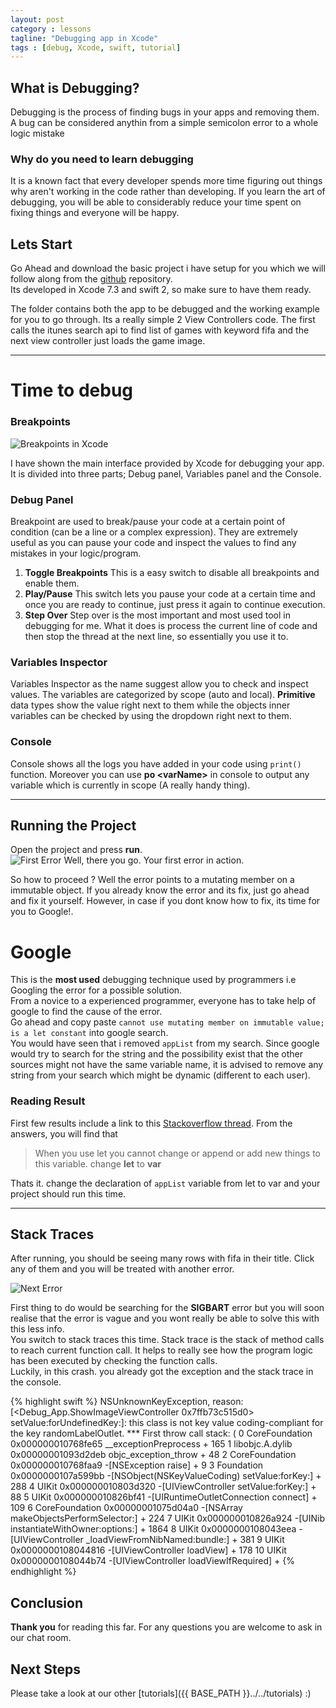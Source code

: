```yaml
---
layout: post
category : lessons
tagline: "Debugging app in Xcode"
tags : [debug, Xcode, swift, tutorial]
---
```



## What is Debugging?
Debugging is the process of finding bugs in your apps and removing them. A bug can be considered anythin from a simple semicolon error to a whole logic mistake


### Why do you need to learn debugging
It is a known fact that every developer spends more time figuring out things why aren't working in the code rather than developing.
If you learn the art of debugging, you will be able to considerably reduce your time spent on fixing things and everyone will be happy.


## Lets Start

Go Ahead and download the basic project i have setup for you which we will follow along from the [github](https://github.com/Shubhank101/iOSAndroidChaosOverFlow-Projects) repository.  
Its developed in Xcode 7.3 and swift 2, so make sure to have them ready.

The folder contains both the app to be debugged and the working example for you to go through. 
Its a really simple 2 View Controllers code. The first calls the itunes search api to find list of games with keyword fifa and the next view controller just loads the game image.

___

# Time to debug

### Breakpoints
![Breakpoints in Xcode](http://i.imgur.com/kGd0APL.jpg)

I have shown the main interface provided by Xcode for debugging your app. It is divided into three parts; Debug panel, Variables panel and the Console.

### Debug Panel  
Breakpoint are used to break/pause your code at a certain point of condition (can be a line or a complex expression). They are extremely useful as you can pause your code and inspect the values to find any mistakes in your logic/program.

1. **Toggle Breakpoints** This is a easy switch to disable all breakpoints and enable them.  
2. **Play/Pause** This switch lets you pause your code at a certain time and once you are ready to continue, just press it again to continue execution.  
3. **Step Over** Step over is the most important and most used tool in debugging for me. What it does is process the current line of code and then stop the thread at the next line, so essentially you use it to.

### Variables Inspector
Variables Inspector as the name suggest allow you to check and inspect values.
The variables are categorized by scope (auto and local).
**Primitive** data types show the value right next to them while the objects inner variables can be checked by using the dropdown right next to them.


### Console
Console shows all the logs you have added in your code using `print()` function. Moreover you can use **po \<varName\>** in console to output any variable which is currently in scope (A really handy thing).

___

## Running the Project

Open the project and press **run**.  
![First Error](http://i.imgur.com/x5jrAlv.png)
Well, there you go. Your first error in action.

So how to proceed ?
Well the error points to a mutating member on a immutable object. If you already know the error and its fix, just go ahead and fix it yourself. However, in case if you dont know how to fix, its time for you to Google!.

# Google
This is the **most used** debugging technique used by programmers i.e Googling the error for a possible solution.  
From a novice to a experienced programmer, everyone has to take help of google to find the cause of the error.  
Go ahead and copy paste `cannot use mutating member on immutable value; is a let constant` into google search.    
You would have seen that i removed `appList` from my search. Since google would try to search for the string and the possibility exist that the other sources might not have the same variable name, it is advised to remove any string from your search which might be dynamic (different to each user).

### Reading Result

First few results include a link to this [Stackoverflow thread](http://stackoverflow.com/questions/32232007/immutable-value-of-array-only-has-mutating-members-named-append).
From the answers, you will find that

> When you use let you cannot change or append or add new things to this variable. change **let** to **var**

Thats it. change the declaration of `appList` variable from let to var and your project should run this time.

___

## Stack Traces
After running, you should be seeing many rows with fifa in their title. Click any of them and you will be treated with another error.

![Next Error](http://i.imgur.com/gyBXWaG.jpg)

First thing to do would be searching for the **SIGBART** error but you will soon realise that the error is vague and you wont really be able to solve this with this less info.  
You switch to stack traces this time. Stack trace is the stack of method calls to reach current function call. It helps to really see how the program logic has been executed by checking the function calls.  
Luckily, in this crash. you already got the exception and the stack trace in the console.


{% highlight swift %}
NSUnknownKeyException, reason: [<Debug_App.ShowImageViewController 0x7ffb73c515d0> setValue:forUndefinedKey:]:
this class is not key value coding-compliant for the key randomLabelOutlet.
*** First throw call stack:
(
	0   CoreFoundation                      0x000000010768fe65 __exceptionPreprocess + 165
	1   libobjc.A.dylib                     0x00000001093d2deb objc_exception_throw + 48
	2   CoreFoundation                      0x000000010768faa9 -[NSException raise] + 9
	3   Foundation                          0x0000000107a599bb -[NSObject(NSKeyValueCoding) setValue:forKey:] + 288
	4   UIKit                               0x000000010803d320 -[UIViewController setValue:forKey:] + 88
	5   UIKit                               0x000000010826bf41 -[UIRuntimeOutletConnection connect] + 109
	6   CoreFoundation                      0x00000001075d04a0 -[NSArray makeObjectsPerformSelector:] + 224
	7   UIKit                               0x000000010826a924 -[UINib instantiateWithOwner:options:] + 1864
	8   UIKit                               0x0000000108043eea -[UIViewController _loadViewFromNibNamed:bundle:] + 381
	9   UIKit                               0x0000000108044816 -[UIViewController loadView] + 178
	10  UIKit                               0x0000000108044b74 -[UIViewController loadViewIfRequired] + 
{% endhighlight %}

## Conclusion

**Thank you** for reading this far. For any questions you are welcome to ask in our chat room.

## Next Steps

Please take a look at our other [tutorials]({{ BASE_PATH }}../../tutorials) :)